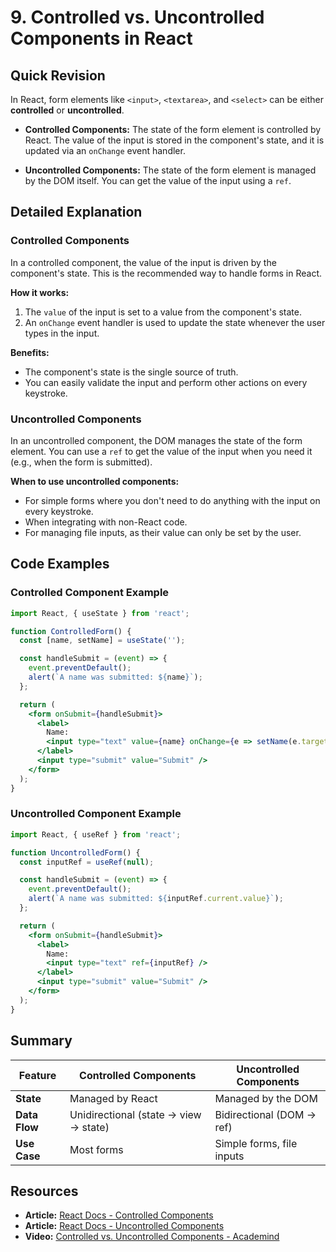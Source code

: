 
# 9. Controlled vs. Uncontrolled Components in React

## Quick Revision

In React, form elements like `<input>`, `<textarea>`, and `<select>` can be either **controlled** or **uncontrolled**.

*   **Controlled Components:** The state of the form element is controlled by React. The value of the input is stored in the component's state, and it is updated via an `onChange` event handler.

*   **Uncontrolled Components:** The state of the form element is managed by the DOM itself. You can get the value of the input using a `ref`.

## Detailed Explanation

### Controlled Components

In a controlled component, the value of the input is driven by the component's state. This is the recommended way to handle forms in React.

**How it works:**

1.  The `value` of the input is set to a value from the component's state.
2.  An `onChange` event handler is used to update the state whenever the user types in the input.

**Benefits:**

*   The component's state is the single source of truth.
*   You can easily validate the input and perform other actions on every keystroke.

### Uncontrolled Components

In an uncontrolled component, the DOM manages the state of the form element. You can use a `ref` to get the value of the input when you need it (e.g., when the form is submitted).

**When to use uncontrolled components:**

*   For simple forms where you don't need to do anything with the input on every keystroke.
*   When integrating with non-React code.
*   For managing file inputs, as their value can only be set by the user.

## Code Examples

### Controlled Component Example

```jsx
import React, { useState } from 'react';

function ControlledForm() {
  const [name, setName] = useState('');

  const handleSubmit = (event) => {
    event.preventDefault();
    alert(`A name was submitted: ${name}`);
  };

  return (
    <form onSubmit={handleSubmit}>
      <label>
        Name:
        <input type="text" value={name} onChange={e => setName(e.target.value)} />
      </label>
      <input type="submit" value="Submit" />
    </form>
  );
}
```

### Uncontrolled Component Example

```jsx
import React, { useRef } from 'react';

function UncontrolledForm() {
  const inputRef = useRef(null);

  const handleSubmit = (event) => {
    event.preventDefault();
    alert(`A name was submitted: ${inputRef.current.value}`);
  };

  return (
    <form onSubmit={handleSubmit}>
      <label>
        Name:
        <input type="text" ref={inputRef} />
      </label>
      <input type="submit" value="Submit" />
    </form>
  );
}
```

## Summary

| Feature      | Controlled Components                    | Uncontrolled Components                  |
|--------------|------------------------------------------|------------------------------------------|
| **State**    | Managed by React                         | Managed by the DOM                       |
| **Data Flow**| Unidirectional (state -> view -> state)  | Bidirectional (DOM -> ref)               |
| **Use Case** | Most forms                               | Simple forms, file inputs                |

## Resources

*   **Article:** [React Docs - Controlled Components](https://reactjs.org/docs/forms.html#controlled-components)
*   **Article:** [React Docs - Uncontrolled Components](https://reactjs.org/docs/uncontrolled-components.html)
*   **Video:** [Controlled vs. Uncontrolled Components - Academind](https://www.youtube.com/watch?v=p_t-l9-t-wA)
